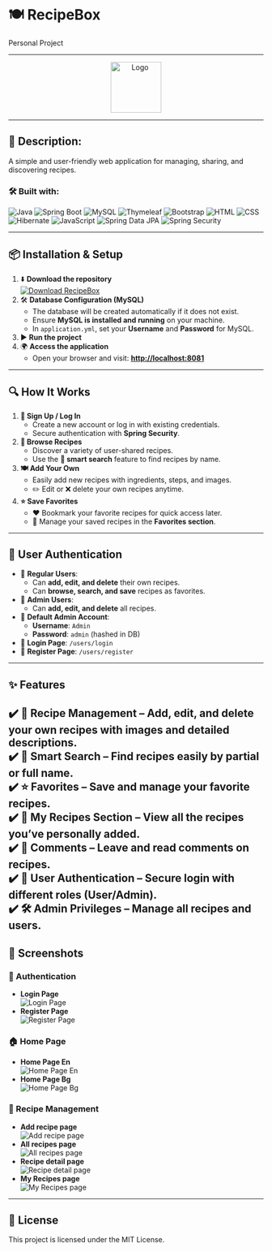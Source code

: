# 🍽️ RecipeBox
Personal Project

---

<div align="center">
  <a href="https://github.com/Nedev-Miroslav/RecipeBox">
    <img src="https://github.com/Nedev-Miroslav/RecipeBox/blob/main/src/main/resources/static/images/logo.png" alt="Logo" style="width: 100px; height: auto;">
  </a>
</div>

---

## 📖 Description:
A simple and user-friendly web application for managing, sharing, and discovering recipes.
### 🛠️ Built with: 
![Java](https://img.shields.io/badge/Java-f89820?style=flat&logo=java&logoColor=white) 
![Spring Boot](https://img.shields.io/badge/Spring%20Boot-6db33f?style=flat&logo=spring&logoColor=white)
![MySQL](https://img.shields.io/badge/MySQL-4479a1?style=flat&logo=mysql&logoColor=white)
![Thymeleaf](https://img.shields.io/badge/Thymeleaf-005f0f?style=flat&logo=thymeleaf&logoColor=white)
![Bootstrap](https://img.shields.io/badge/Bootstrap-563d7c?style=flat&logo=bootstrap&logoColor=white)
![HTML](https://img.shields.io/badge/HTML-e34c26?style=flat&logo=html5&logoColor=white)
![CSS](https://img.shields.io/badge/CSS-264de4?style=flat&logo=css3&logoColor=white)
![Hibernate](https://img.shields.io/badge/Hibernate-59666C?style=flat&logo=hibernate&logoColor=white) 
![JavaScript](https://img.shields.io/badge/JavaScript-f0db4f?style=flat&logo=javascript&logoColor=black) 
![Spring Data JPA](https://img.shields.io/badge/Spring%20Data%20JPA-6db33f?style=flat&logo=spring&logoColor=white) 
![Spring Security](https://img.shields.io/badge/Spring%20Security-6db33f?style=flat&logo=spring&logoColor=white)

---

## 📦 Installation & Setup
1. ⬇️ **Download the repository**  
   [![Download RecipeBox](https://img.shields.io/badge/⬇️%20Download-RecipeBox-blue?style=for-the-badge&logo=github)](https://github.com/Nedev-Miroslav/RecipeBox/archive/refs/heads/main.zip)
2. 🛠 **Database Configuration (MySQL)**
    - The database will be created automatically if it does not exist.
    - Ensure **MySQL is installed and running** on your machine.
    - In `application.yml`, set your **Username** and **Password** for MySQL.
3. ▶️ **Run the project**
4. 🌍 **Access the application**
    - Open your browser and visit: **[http://localhost:8081](http://localhost:8081)**
---

## 🔍 How It Works
1. **📝 Sign Up / Log In**
    - Create a new account or log in with existing credentials.
    - Secure authentication with **Spring Security**.
2. **📖 Browse Recipes**
    - Discover a variety of user-shared recipes.
    - Use the **🔎 smart search** feature to find recipes by name.
3. **🍽️ Add Your Own**
    - Easily add new recipes with ingredients, steps, and images.
    - ✏️ Edit or ❌ delete your own recipes anytime.
4. **⭐ Save Favorites**
    - ❤️ Bookmark your favorite recipes for quick access later.
    - 📂 Manage your saved recipes in the **Favorites section**.

---

## 🔑 User Authentication
- 👤 **Regular Users**:
    - Can **add, edit, and delete** their own recipes.
    - Can **browse, search, and save** recipes as favorites.
- 👑 **Admin Users**:
    - Can **add, edit, and delete** all recipes.
- 🔐 **Default Admin Account**:
    - **Username**: `Admin`
    - **Password**: `admin` (hashed in DB)
- 🔗 **Login Page**: `/users/login`
- 📝 **Register Page**: `/users/register`

---

## ✨ Features
✔️ **🍳 Recipe Management** – Add, edit, and delete your own recipes with images and detailed descriptions.  
✔️ **🔎 Smart Search** – Find recipes easily by **partial or full name**.  
✔️ **⭐ Favorites** – Save and manage your favorite recipes.  
✔️ **📌 My Recipes Section** – View all the recipes you’ve personally added.  
✔️ **💬 Comments** – Leave and read comments on recipes.  
✔️ **🔐 User Authentication** – Secure login with different roles (User/Admin).  
✔️ **🛠 Admin Privileges** – Manage all recipes and users.
---

## 📸 Screenshots

### 🔑 Authentication
- **Login Page**  
  ![Login Page](https://github.com/Nedev-Miroslav/RecipeBox/blob/main/src/main/resources/static/images/screenshots/loginPage.png)
- **Register Page**  
  ![Register Page](https://github.com/Nedev-Miroslav/RecipeBox/blob/main/src/main/resources/static/images/screenshots/registerPage.png)

### 🏠 Home Page
- **Home Page En**  
  ![Home Page En](https://github.com/Nedev-Miroslav/RecipeBox/blob/main/src/main/resources/static/images/screenshots/homePage.png)
- **Home Page Bg**  
  ![Home Page Bg](https://github.com/Nedev-Miroslav/RecipeBox/blob/main/src/main/resources/static/images/screenshots/homePageBg.png)

### 📖 Recipe Management
- **Add recipe page**  
  ![Add recipe page](https://github.com/Nedev-Miroslav/RecipeBox/blob/main/src/main/resources/static/images/screenshots/addRecipePage.png)
- **All recipes page**  
  ![All recipes page](https://github.com/Nedev-Miroslav/RecipeBox/blob/main/src/main/resources/static/images/screenshots/allRecipesPage.png)
- **Recipe detail page**  
  ![Recipe detail page](https://github.com/Nedev-Miroslav/RecipeBox/blob/main/src/main/resources/static/images/screenshots/recipeDetailPage.png)
- **My Recipes page**  
  ![My Recipes page](https://github.com/Nedev-Miroslav/RecipeBox/blob/main/src/main/resources/static/images/screenshots/myRecipesPage.png)

---

## 📜 License
This project is licensed under the MIT License.